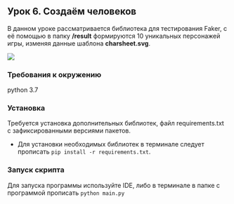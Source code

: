 ## Урок 6. Создаём человеков

В данном уроке рассматривается библиотека для тестирования Faker, с её помощью в папку __/result__ формируются 10 уникальных персонажей игры, изменяя данные шаблона __charsheet.svg__.

![](https://dvmn.org/filer/canonical/1567160199/256/)

### Требования к окружению
python 3.7

### Установка

Требуется установка дополнительных библиотек, файл requirements.txt с зафиксированными версиями пакетов.
* Для установки необходимых библиотек в терминале следует прописать `pip install -r requirements.txt`.

### Запуск скрипта

Для запуска программы используйте IDE, либо в терминале в папке с программой прописать `python main.py`
